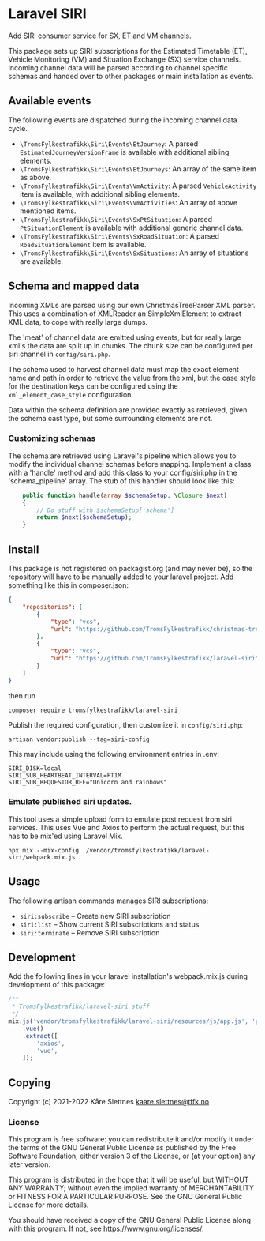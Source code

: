 # Laravel SIRI

Add SIRI consumer service for SX, ET and VM channels.

This package sets up SIRI subscriptions for the Estimated Timetable
(ET), Vehicle Monitoring (VM) and Situation Exchange (SX) service
channels. Incoming channel data will be parsed according to channel
specific schemas and handed over to other packages or main
installation as events.

## Available events

The following events are dispatched during the incoming channel data
cycle.

- `\TromsFylkestrafikk\Siri\Events\EtJourney`: A parsed
  `EstimatedJourneyVersionFrame` is available with additional sibling
  elements.
- `\TromsFylkestrafikk\Siri\Events\EtJourneys`: An array of the same
  item as above.
- `\TromsFylkestrafikk\Siri\Events\VmActivity`: A parsed
  `VehicleActivity` item is available, with additional sibling elements.
- `\TromsFylkestrafikk\Siri\Events\VmActivities`: An array of above
  mentioned items.
- `\TromsFylkestrafikk\Siri\Events\SxPtSituation`: A parsed
  `PtSituationElement` is available with additional generic channel
  data.
- `\TromsFylkestrafikk\Siri\Events\SxRoadSituation`: A parsed
  `RoadSituationElement` item is available.
- `\TromsFylkestrafikk\Siri\Events\SxSituations`: An array of
  situations are available.
  
## Schema and mapped data

Incoming XMLs are parsed using our own ChristmasTreeParser XML parser.
This uses a combination of XMLReader an SimpleXmlElement to extract
XML data, to cope with really large dumps.

The 'meat' of channel data are emitted using events, but for really
large xml's the data are split up in chunks. The chunk size can be
configured per siri channel in `config/siri.php`.

The schema used to harvest channel data must map the exact element
name and path in order to retrieve the value from the xml, but the
case style for the destination keys can be configured using the
`xml_element_case_style` configuration.

Data within the schema definition are provided exactly as retrieved,
given the schema cast type, but some surrounding elements are not.

### Customizing schemas

The schema are retrieved using Laravel's pipeline which allows you to
modify the individual channel schemas before mapping.  Implement a
class with a 'handle' method and add this class to your
config/siri.php in the 'schema_pipeline' array.  The stub of this
handler should look like this:
```php
    public function handle(array $schemaSetup, \Closure $next)
    {
        // Do stuff with $schemaSetup['schema']
        return $next($schemaSetup);
    }
```

## Install

This package is not registered on packagist.org (and may never be), so
the repository will have to be manually added to your laravel
project. Add something like this in composer.json:
```json
{
    "repositories": [
        {
            "type": "vcs",
            "url": "https://github.com/TromsFylkestrafikk/christmas-tree-parser"
        },
        {
            "type": "vcs",
            "url": "https://github.com/TromsFylkestrafikk/laravel-siri"
        }
    ]
}
```
then run
```shell
composer require tromsfylkestrafikk/laravel-siri
```

Publish the required configuration, then customize it in `config/siri.php`:
```shell
artisan vendor:publish --tag=siri-config
```

This may include using the following environment entries in .env:
```
SIRI_DISK=local
SIRI_SUB_HEARTBEAT_INTERVAL=PT1M
SIRI_SUB_REQUESTOR_REF="Unicorn and rainbows"
```

### Emulate published siri updates.

This tool uses a simple upload form to emulate post request from siri
services.  This uses Vue and Axios to perform the actual request, but
this has to be mix'ed using Laravel Mix.

```shell
npx mix --mix-config ./vendor/tromsfylkestrafikk/laravel-siri/webpack.mix.js
```

## Usage

The following artisan commands manages SIRI subscriptions:

- `siri:subscribe` – Create new SIRI subscription
- `siri:list` – Show current SIRI subscriptions and status.
- `siri:terminate` – Remove SIRI subscription

## Development

Add the following lines in your laravel installation's webpack.mix.js
during development of this package:

```javascript
/**
 * TromsFylkestrafikk/laravel-siri stuff
 */
mix.js('vendor/tromsfylkestrafikk/laravel-siri/resources/js/app.js', 'public/siri/js')
    .vue()
    .extract([
        'axios',
        'vue',
    ]);
```

## Copying

Copyright (c) 2021-2022 Kåre Slettnes <kaare.slettnes@tffk.no>

### License

This program is free software: you can redistribute it and/or modify
it under the terms of the GNU General Public License as published by
the Free Software Foundation, either version 3 of the License, or (at
your option) any later version.

This program is distributed in the hope that it will be useful, but
WITHOUT ANY WARRANTY; without even the implied warranty of
MERCHANTABILITY or FITNESS FOR A PARTICULAR PURPOSE. See the GNU
General Public License for more details.

You should have received a copy of the GNU General Public License
along with this program. If not, see <https://www.gnu.org/licenses/>.
